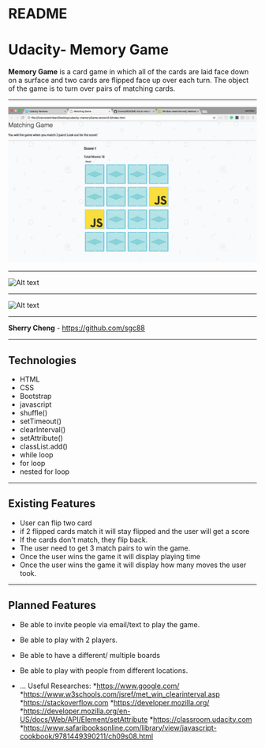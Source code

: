 # README

Udacity- Memory Game
===================


**Memory Game** is a card game in which all of the cards are laid face down on a surface and two cards are flipped face up over each turn. The object of the game is to turn over pairs of matching cards.



----------


![Alt text](img/screenShot1.png)

----------
![Alt text](mg/screenShot2.png)

----------


![Alt text](mg/screenShot3.png)

----------


**Sherry Cheng** - https://github.com/sgc88




----------


Technologies
-------------------
* HTML
* CSS
* Bootstrap
* javascript
* shuffle()
*  setTimeout()
* clearInterval()
*  setAttribute()
*  classList.add()
* while loop
*  for loop
*  nested for loop







----------


Existing Features
-------------------
* User can flip two card
* if 2 flipped cards match it will stay flipped and the user will get a score
* If the cards don't match, they flip back.
* The user need to get 3 match pairs to win the game.
* Once the user wins the game it will display playing time
* Once the user wins the game it will display how many moves the user took.




----------


Planned Features
-------------------
* Be able to invite people via email/text to play the game.
* Be able to play with 2 players.
* Be able to have a different/ multiple boards
* Be able to play with people from different locations.

* ...
Useful Researches:
*https://www.google.com/
*https://www.w3schools.com/jsref/met_win_clearinterval.asp
*https://stackoverflow.com
*https://developer.mozilla.org/
*https://developer.mozilla.org/en-US/docs/Web/API/Element/setAttribute
*https://classroom.udacity.com
*https://www.safaribooksonline.com/library/view/javascript-cookbook/9781449390211/ch09s08.html
